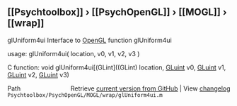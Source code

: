 ## [[Psychtoolbox]] &#8250; [[PsychOpenGL]] &#8250; [[MOGL]] &#8250; [[wrap]]

glUniform4ui  Interface to [OpenGL](OpenGL) function glUniform4ui  
  
usage:  glUniform4ui( location, v0, v1, v2, v3 )  
  
C function:  void glUniform4ui[(GLint]((GLint) location, [GLuint](GLuint) v0, [GLuint](GLuint) v1, [GLuint](GLuint) v2, [GLuint](GLuint) v3)  




<div class="code_header" style="text-align:right;">
  <span style="float:left;">Path&nbsp;&nbsp;</span> <span class="counter">Retrieve <a href=
  "https://raw.github.com/Psychtoolbox-3/Psychtoolbox-3/beta/Psychtoolbox/PsychOpenGL/MOGL/wrap/glUniform4ui.m">current version from GitHub</a> | View <a href=
  "https://github.com/Psychtoolbox-3/Psychtoolbox-3/commits/beta/Psychtoolbox/PsychOpenGL/MOGL/wrap/glUniform4ui.m">changelog</a></span>
</div>
<div class="code">
  <code>Psychtoolbox/PsychOpenGL/MOGL/wrap/glUniform4ui.m</code>
</div>

